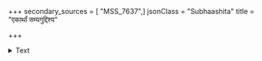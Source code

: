 +++
secondary_sources = [ "MSS_7637",]
jsonClass = "Subhaashita"
title = "एकार्थां सम्यगुद्दिश्य"

+++

<details><summary>Text</summary>

एकार्थां सम्यगुद्दिश्य यात्रां यत्र हि गच्छतः।  
य संहतप्रयाणस्तु सन्धिः संयोग उच्यते॥
</details>
